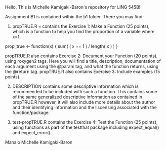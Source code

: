 
Hello, 
This is Michelle Kamigaki-Baron's repository for LING 545B! 

Assignment B1 is contained within the b1 folder. 
There you may find: 
1) propTRUE.R = contains the Exercise 1: Make a Function (25 points), which is a function to help you find the proportion of a variable where x=1.

 prop_true <- function(x) {
  sum( ( x == 1 ) / length( x ) )
}
   
   propTRUE.R also contains Exercise 2: Document your Function (20 points), using roxygen2 tags. Here you will find a title, description, documentation of each argument using the @param tag, and what the function returns, using the @return tag. propTRUE.R also contains Exercise 3: Include examples (15 points). 
   
2) DESCRIPTION contains some descriptive information which is recommended to be included with such a function. This contains some of the same generalized descriptive information as contained in propTRUE.R however, it will also include more details about the author and their identifying information and the liscensing associated with the function/package. 

3) test-propTRUE.R contains the Exercise 4: Test the Function (25 points), using functions as part of the testthat package including expect_equal() and expect_error().


Mahalo
Michelle Kamigaki-Baron

